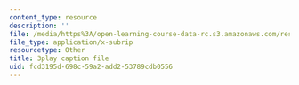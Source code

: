 ```yaml
---
content_type: resource
description: ''
file: /media/https%3A/open-learning-course-data-rc.s3.amazonaws.com/res-6-008-digital-signal-processing-spring-2011/fcd3195d698c59a2add253789cdb0556_XT6o4IRTcLk.vtt
file_type: application/x-subrip
resourcetype: Other
title: 3play caption file
uid: fcd3195d-698c-59a2-add2-53789cdb0556
---
```

